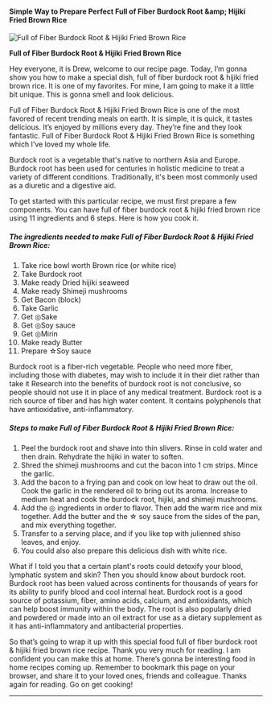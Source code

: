             

#### Simple Way to Prepare Perfect Full of Fiber Burdock Root &amp;amp; Hijiki Fried Brown Rice

![Full of Fiber Burdock Root &amp; Hijiki Fried Brown Rice](https://img-global.cpcdn.com/recipes/5054263517511680/751x532cq70/full-of-fiber-burdock-root-hijiki-fried-brown-rice-recipe-main-photo.jpg)

**Full of Fiber Burdock Root &amp; Hijiki Fried Brown Rice**

Hey everyone, it is Drew, welcome to our recipe page. Today, I’m gonna show you how to make a special dish, full of fiber burdock root & hijiki fried brown rice. It is one of my favorites. For mine, I am going to make it a little bit unique. This is gonna smell and look delicious.

Full of Fiber Burdock Root & Hijiki Fried Brown Rice is one of the most favored of recent trending meals on earth. It is simple, it is quick, it tastes delicious. It’s enjoyed by millions every day. They’re fine and they look fantastic. Full of Fiber Burdock Root & Hijiki Fried Brown Rice is something which I’ve loved my whole life.

Burdock root is a vegetable that's native to northern Asia and Europe. Burdock root has been used for centuries in holistic medicine to treat a variety of different conditions. Traditionally, it's been most commonly used as a diuretic and a digestive aid.

To get started with this particular recipe, we must first prepare a few components. You can have full of fiber burdock root & hijiki fried brown rice using 11 ingredients and 6 steps. Here is how you cook it.

##### The ingredients needed to make Full of Fiber Burdock Root & Hijiki Fried Brown Rice:

1.  Take rice bowl worth Brown rice (or white rice)
2.  Take Burdock root
3.  Make ready Dried hijiki seaweed
4.  Make ready Shimeji mushrooms
5.  Get Bacon (block)
6.  Take Garlic
7.  Get ◎Sake
8.  Get ◎Soy sauce
9.  Get ◎Mirin
10.  Make ready Butter
11.  Prepare ☆Soy sauce

Burdock root is a fiber-rich vegetable. People who need more fiber, including those with diabetes, may wish to include it in their diet rather than take it Research into the benefits of burdock root is not conclusive, so people should not use it in place of any medical treatment. Burdock root is a rich source of fiber and has high water content. It contains polyphenols that have antioxidative, anti-inflammatory.

##### Steps to make Full of Fiber Burdock Root & Hijiki Fried Brown Rice:

1.  Peel the burdock root and shave into thin slivers. Rinse in cold water and then drain. Rehydrate the hijiki in water to soften.
2.  Shred the shimeji mushrooms and cut the bacon into 1 cm strips. Mince the garlic.
3.  Add the bacon to a frying pan and cook on low heat to draw out the oil. Cook the garlic in the rendered oil to bring out its aroma. Increase to medium heat and cook the burdock root, hijiki, and shimeji mushrooms.
4.  Add the ◎ ingredients in order to flavor. Then add the warm rice and mix together. Add the butter and the ☆ soy sauce from the sides of the pan, and mix everything together.
5.  Transfer to a serving place, and if you like top with julienned shiso leaves, and enjoy.
6.  You could also also prepare this delicious dish with white rice.

What if I told you that a certain plant's roots could detoxify your blood, lymphatic system and skin? Then you should know about burdock root. Burdock root has been valued across continents for thousands of years for its ability to purify blood and cool internal heat. Burdock root is a good source of potassium, fiber, amino acids, calcium, and antioxidants, which can help boost immunity within the body. The root is also popularly dried and powdered or made into an oil extract for use as a dietary supplement as it has anti-inflammatory and antibacterial properties.

So that’s going to wrap it up with this special food full of fiber burdock root & hijiki fried brown rice recipe. Thank you very much for reading. I am confident you can make this at home. There’s gonna be interesting food in home recipes coming up. Remember to bookmark this page on your browser, and share it to your loved ones, friends and colleague. Thanks again for reading. Go on get cooking!

* * *